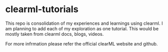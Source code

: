 # clearml-tutorials
  This repo is consolidation of my experiences and learnings using clearml. I am planning to add each of my exploration as one tutorial. This would be mostly taken from clearml docs, blogs, videos.   

  For more infrmation please refer the official clearML website and github.
  
